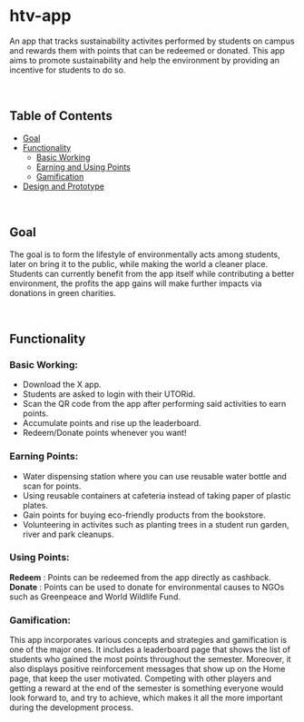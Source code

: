 # htv-app
An app that tracks sustainability activites performed by students on campus and rewards them with points that can be redeemed or donated. This app aims to promote sustainability and help the environment by providing an incentive for students to do so.

</br>

## Table of Contents
- [Goal](#goal)
- [Functionality](#functionality)
  - [Basic Working](#basic-working)
  - [Earning and Using Points](#earning-points)
  - [Gamification](#gamification)
- [Design and Prototype]()
  
</br>

## Goal
The goal is to form the lifestyle of environmentally acts among students, later on bring it to the public, while making the world a cleaner place. Students can currently benefit from the app itself while contributing a better environment, the profits the app gains will make further impacts via donations in green charities.

</br>

## Functionality
### Basic Working:
- Download the X app.
- Students are asked to login with their UTORid.
- Scan the QR code from the app after performing said activities to earn points.
- Accumulate points and rise up the leaderboard.
- Redeem/Donate points whenever you want!

### Earning Points:
- Water dispensing station where you can use reusable water bottle and scan for points.
- Using reusable containers at cafeteria instead of taking paper of plastic plates.
- Gain points for buying eco-friendly products from the bookstore.
- Volunteering in activites such as planting trees in a student run garden, river and park cleanups.

### Using Points:
<strong>Redeem</strong> : Points can be redeemed from the app directly as cashback. <br>
<strong>Donate</strong> : Points can be used to donate for environmental causes to NGOs such as Greenpeace and World Wildlife Fund.

### Gamification:
This app incorporates various concepts and strategies and gamification is one of the major ones. It includes a leaderboard page that shows the list of students who gained the most points throughout the semester. Moreover, it also displays positive reinforcement messages that show up on the Home page, that keep the user motivated. Competing with other players and getting a reward at the end of the semester is something everyone would look forward to, and try to achieve, which makes it all the more important during the development process.
